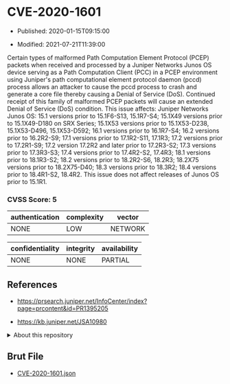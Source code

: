 # CVE-2020-1601

- Published: 2020-01-15T09:15:00

- Modified: 2021-07-21T11:39:00

Certain types of malformed Path Computation Element Protocol (PCEP) packets when received and processed by a Juniper Networks Junos OS device serving as a Path Computation Client (PCC) in a PCEP environment using Juniper's path computational element protocol daemon (pccd) process allows an attacker to cause the pccd process to crash and generate a core file thereby causing a Denial of Service (DoS). Continued receipt of this family of malformed PCEP packets will cause an extended Denial of Service (DoS) condition. This issue affects: Juniper Networks Junos OS: 15.1 versions prior to 15.1F6-S13, 15.1R7-S4; 15.1X49 versions prior to 15.1X49-D180 on SRX Series; 15.1X53 versions prior to 15.1X53-D238, 15.1X53-D496, 15.1X53-D592; 16.1 versions prior to 16.1R7-S4; 16.2 versions prior to 16.2R2-S9; 17.1 versions prior to 17.1R2-S11, 17.1R3; 17.2 versions prior to 17.2R1-S9; 17.2 version 17.2R2 and later prior to 17.2R3-S2; 17.3 versions prior to 17.3R3-S3; 17.4 versions prior to 17.4R2-S2, 17.4R3; 18.1 versions prior to 18.1R3-S2; 18.2 versions prior to 18.2R2-S6, 18.2R3; 18.2X75 versions prior to 18.2X75-D40; 18.3 versions prior to 18.3R2; 18.4 versions prior to 18.4R1-S2, 18.4R2. This issue does not affect releases of Junos OS prior to 15.1R1.

### CVSS Score: **5**

| authentication | complexity | vector |
| --- | --- | --- |
| NONE | LOW | NETWORK |

| confidentiality | integrity | availability |
| --- | --- | --- |
| NONE | NONE | PARTIAL |

## References

* https://prsearch.juniper.net/InfoCenter/index?page=prcontent&id=PR1395205

* https://kb.juniper.net/JSA10980

<details>
<summary>About this repository</summary> 

  This repository is part of the project [Live Hack CVE](https://github.com/Live-Hack-CVE). Main website can be found [www.live-hack.org](https://www.live-hack.org) 
  
  Made by [Sn0wAlice](https://github.com/Sn0wAlice) for the people that care about security and need to have a feed of the latest CVEs. Hope you enjoy it, don't forget to star the repo and follow me on [Twitter](https://twitter.com/Sn0wAlice) and [Github](https://github.com/Sn0wAlice). And that is my [personnal website](https://www.alice-snow.me/)

  - [Home Page](https://github.com/Live-Hack-CVE)
  - [Framework](https://github.com/Live-Hack-CVE/cve-framework)
  - [CVE database](https://github.com/Live-Hack-CVE/full_database)
  - [Changelog](https://github.com/Live-Hack-CVE/Changelog)
</details>

## Brut File

* [CVE-2020-1601.json](https://raw.githubusercontent.com/Live-Hack-CVE/full_database/main/cves/2020/CVE-2020-1601.json)

